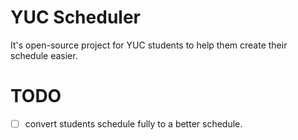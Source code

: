 # YUC Scheduler
It's open-source project for YUC students to help them create their schedule easier.

# TODO
- [ ] convert students schedule fully to a better schedule.
